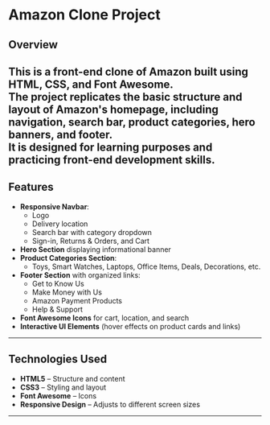 # Amazon Clone Project

## Overview
This is a **front-end clone of Amazon** built using **HTML, CSS, and Font Awesome**.  
The project replicates the basic structure and layout of Amazon's homepage, including navigation, search bar, product categories, hero banners, and footer.  
It is designed for **learning purposes** and practicing front-end development skills.
---

## Features
- **Responsive Navbar**:
  - Logo
  - Delivery location
  - Search bar with category dropdown
  - Sign-in, Returns & Orders, and Cart
- **Hero Section** displaying informational banner
- **Product Categories Section**:
  - Toys, Smart Watches, Laptops, Office Items, Deals, Decorations, etc.
- **Footer Section** with organized links:
  - Get to Know Us
  - Make Money with Us
  - Amazon Payment Products
  - Help & Support
- **Font Awesome Icons** for cart, location, and search
- **Interactive UI Elements** (hover effects on product cards and links)

---

## Technologies Used
- **HTML5** – Structure and content
- **CSS3** – Styling and layout
- **Font Awesome** – Icons
- **Responsive Design** – Adjusts to different screen sizes

---
